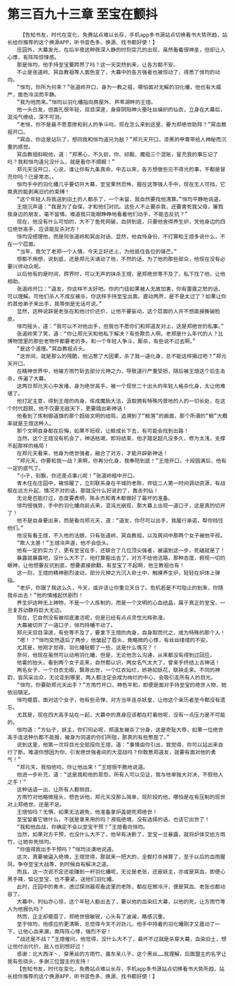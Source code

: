 # 第三百九十三章 至宝在颤抖
        【告知书友，时代在变化，免费站点难以长存，手机app多书源站点切换看书大势所趋，站长给你推荐的这个换源APP，听书音色多、换源、找书都好使！】
       庄园外，大幕发光，在后半夜这种夜深人静的时刻突兀的出现，虽然看着很神圣，但却让人心悸，有阵阵惊悚感。
       那是恒均，他手持至宝要跨界了吗？这一天突然到来，让各方都不安。
       不止是张道岭、冥血教祖等人面色变了，大幕中的各方强者也被惊动了，得悉了恒均的动向。
       “恒均，你所为何来？”张道岭开口，身为一教之祖，哪怕面对无解的羽化幡，他也有大威严，面色冷淡而平静。
       “我为他而来。”恒均以羽化幡指向房屋外、芦苇湖畔的王煊。
       他一头白发，但面孔很年轻，双目深邃，身穿阴阳神火蚕吐丝编织的仙衣，立身在大幕后，混沌气缭绕，深不可测。
       “老恒，你不是最不愿意掺和别人的争斗吗，现在怎么来到这里，要为郑绝世助阵？”冥血教祖开口。
       “冥血，你这是站队了，想同我和恒均道兄为敌？”郑元天开口，漆黑的甲胄带给人神秘而沉重的感觉。
       冥血教祖斜睨他，道：“郑黑心，不久前，你、祁毅、魔祖三个混账，冒充我的事忘记了吗？我和恒均道兄没什么，就是看你不顺眼！”
       郑元天没开口，心说，谁让你有九条真命，中古以来，各方想做些见不得光的事，不都是冒充你吗？已是常态。。
       恒均手中的羽化幡几乎要切开大幕，至宝果然恐怖，握在这等强人手中，现在无人可挡，它竟真的能剥离旧约的束缚！
       “这个年轻人将我送到旧土的人都杀了，一个未留，我自然要找他清算。”恒均平静地说道。
       王煊沉声道：“我是为了自保，才和他们对抗。这些人不止要杀我，还要害死我父母，屠戮我身边的朋友，毫不留情。难道我只能眼睁睁地看着他们动手，不能去反抗？”
       现在，他没有什么可怕的，大不了鱼死网破，血拼到底，只要他舍得养生炉，凭他身边的四位绝世高手，应该能反杀对方！
       恒均没搭理他，而是同张道岭和冥血对话，显然，他自恃身份，不打算和王煊多说什么，不在一个层面。
       “当年，我欠了老郑一个人情，今天正好还上，为他抵住各位的锋芒。”
       想都不用想，说到底，还是郑元天请动了他，不然的话，为了他的那些部众，他现在没有必要兴师动众呢。
       以后他有的是时间，跨界时，可以无声的抹杀王煊，是郑绝世等不及了，私下找了他，让他相助。
       张道岭开口：“道友，你这样不太好吧。你的门徒如果被人无故加害，你有雷霆之怒的话，可以理解。可他们杀人不成反被杀，你这样手持至宝出面，震动两界，是不是太过了？如果让你的其他弟子来出手，我等倒是无话可说。”
       显然，这种说辞是老张在和他讨价还价，让他不要妄动，这个层面的人并不想直接撕破脸皮。
       恒均摇头，道：“我可以不对他出手，但我也不愿你们和郑道友对上，这是郑绝世的私事。”
       张道岭笑了笑，道：“你让郑元天和他私下解决？有些欺负人啊。老郑是什么年代的人？比博物馆里的那些老物件都要老的多。和一个年轻人争斗，厮杀，有些说不过去啊。”
       “是这个道理。”冥血教祖点头。
       “这世间，就是那么的残酷，他沾惹了大因果，杀了我一道化身，总不能这样揭过吧？”郑元天开口。
       在精神世界中，他被方雨竹斩去部分元神之力，导致道行严重受损，随后被王煊这个后生击杀，传遍了大幕。
       这两日郑元天心中发堵，身为绝世高手，被一个现世二十出头的年轻人格杀化身，太让他难堪了。
       他打定主意，得到王煊的肉身，练成魔胎大法，汲取拥有特殊内景地的人的一切长处，在这个时代超脱，他不仅要无敌天下，更要踏出新神话！
       他看到了炼制御道旗的那个超级文明的结局，追溯到了“鲸落”的画面，那个所谓的“鲸”大概率就是王煊这种人。
       那个文明自身都在后悔，如果不短视，让鲸成长下去，有可能会找到出路！
       当然，这个王煊没有机会了，神话枯竭，即将结束，他才踏足超凡没多久，修为太浅，支撑不起那样的格局！
       在郑元天看来，他身为绝世强者，融合了对方，才能开辟新神话！
       “郑元天，你要和我一战？来啊，你再分化身，我奉陪到底！”王煊开口，十段圆满后，他有一定的底气了。
       “小子，别飘，你还差点事儿呢！”张道岭暗中开口。
       青木住在庄园中，被惊醒了，立刻联系身在平城的老陈，师徒二人第一时间调动资源，有战舰在远方升起，情况不对的话，那就没什么好说的了，轰击列仙！
       无论是否能打过，态度要表明，陈永杰和青木都做好了最坏的准备。
       恒均很强势，手中的羽化幡向前点来，混沌光崩现，那大幕上出现一道口子，这是真的切开了！
       他不是自身要出来，而是看向郑元天，道：“道友，你尽可以出手，我履行承诺，帮你挡住他们。”
       他没有看王煊，不入他的法眼，只有张道岭、冥血教祖，以及房间中那两个女子被他平视。
       “欺人太甚！”王煊冷声道，他不会低头。
       他有一定的实力了，更有至宝在手，还联合了几位顶尖强者，被逼到这一步，死磕就是了！
       暴露就暴露吧，没什么大不了，他打算豁出去了，对方不给他活路，那种态度，俯视一切的眼神，让他想要反抗到底，想要直接掀翻，有至宝了不起啊，他王教祖也有！
       这一刻，王煊的精神剧烈波动，部分元神之光沉入命土中，触摸养生炉，轻轻在炉体上弹指。
       “老炉，你跟了我这么久，今天，或许该让你重见天日了。危机若是不可阻止的到来，你随我杀出去！”他的情绪起伏剧烈！
       养生炉这种无上神物，不是一个人炼制的，而是一个文明的心血结晶，属于真正的至宝，一旦复苏动静将巨大无边。
       现在，它自然没有被彻底激活呢，但是已经有点点灵性光辉弥漫。
       大幕被切开了一道口子，恒均持幡不动了。
       郑元天双目深邃，有些等不及了，要拿下王煊的肉身，自身取而代之，成为特殊的那个人！
       “嗯！？”恒均突然退后了两步，他皱起了眉头，竟略微的心悸，有丝丝缕缕的不安。
       尤其是，他刚才觉得，羽化幡轻颤了一些，这是什么情况？！
       奈何，他现在虽然可以动用羽化幡，但是，无论他怎么沟通，从来都没有得到过回应。
       他霍的抬头，看到两个女子走来，自然都认识，两女名气太大了，曾亲手终结上古神话！
       两名女子，一个白衣无暇，飘渺出世，一个红衣灿烂，娇艳如妖花，联袂走来。不同的神韵，皆风采出众，无论走到哪里，两人都注定会成为绚烂的中心，会吸引走所有人的目光。
       “恒均，你要助郑元天出手？”方雨竹开口，神色平和，即便是面对手持至宝的绝世人物，她依旧镇定。
       恒均蹙眉，面对这个女子，他有些忌惮，对方当年连杀妖皇，让他这个亲历者至今都没有遗忘。
       尤其是，现在四大高手站在一起，大幕中的真身应该都在盯着他呢，没有一点压力是不可能的。
       恒均道：“方仙子，妖主，你们何必呢，郑道友被杀了分身，这是奇耻大辱，如果一位绝世高手连这种仇都不能报，被身为同道的你们所阻，那真的有些憋屈了。”
       说到这里，他第一次将目光全部投向王煊，道：“事情由你引出，我觉得，你可以站出来自行了断。难道你想因为你，引发绝世强者间的大混战吗？你敢惹郑道友，就要有面对他的勇气！”
       “郑元天，我怕他吗，你让他出来！”王煊很干脆地说道。
       他进一步补充，道：“这是我和他的恩怨，所有人可以见证，我与他单独大对决，不假他人之手！”
       这种话语一出，让所有人都侧目。
       方雨竹对他略微摇头，想告诉他，郑元天没那么简单，现阶段的他，哪怕是在有压制的现世对上郑绝世，还是不足。
       王煊怕吗？无惧，如果无法避免，他准备拿炉盖砸死郑绝世！
       至宝留着它做什么，不就是拿来用的吗？濒临绝境，没有选择的话，也该它出世了！
       “我和他血战，你确定不会以至宝干预？”王煊看向恒均。
       当然，如果对方干预，也没什么大不了，他早有决断了，至宝一旦暴露，就将炉体交给方雨竹，让她夯死恒均。
       “你值得我出手干预吗？”恒均淡漠地说道。
       这次，真要被逼入绝境，王煊觉得，那就来一把大的，全都打杀掉算了，至于以后的血雨腥风，争夺至宝大战等，到时候自有解决之道。
       而且，这一次说不定还能赚到一杆羽化幡呢，无论是老张，还是妖主，亦或是冥血，即便心黑手辣，惦记至宝，也不要紧，送他们羽化幡。
       此时，庄园中的青木，透过探测器观看这里的老陈，都在狂擦冷汗，便是冥血、老张也都动容了。
       大幕中，列仙亦心惊，这个年轻人豁出去了，要以他的血染红大幕，以他的死，让方雨竹等人为他报仇吗？
       然而，正主却蹙眉了，郑绝世很敏锐，心头有了波澜，略感沉重。
       至于恒均，他感应的更清晰，总觉得今天不对劲儿，他手中持着的羽化幡刚才又震动了一下，让他心血来潮，竟阵阵心悸，强烈不安！
       “战还是不战？”王煊催问，他觉得，没什么大不了，最坏不过就是杀穿大幕，血染旧土，想让他付出代价，敌人也别想好过！
       感谢：北大西洋丶、穿黑丝的方雨竹、晨东亲儿子，这个黑丝……我理解，后面盟主的名字让我有些挠头，多谢三位盟主的支持！
       【告知书友，时代在变化，免费站点难以长存，手机app多书源站点切换看书大势所趋，站长给你推荐的这个换源APP，听书音色多、换源、找书都好使！】